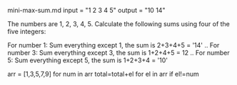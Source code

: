 mini-max-sum.md
input = "1 2 3 4 5"
output = "10 14"

The numbers are 1, 2, 3, 4, 5. 
Calculate the following sums using four of the five integers:

For number 1: Sum everything except 1, the sum is 2+3+4+5 = '14'
..
For number 3: Sum everything except 3, the sum is 1+2+4+5 = 12
..
For number 5: Sum everything except 5, the sum is 1+2+3+4 = '10'


arr = [1,3,5,7,9]
for num in arr
	total=total+el for el in arr if el!=num